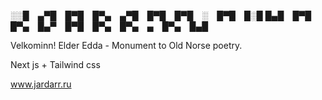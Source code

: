 
░░█ ▄▀█ █▀█ █▀▄ ▄▀█ █▀█ █▀█ ░ █▀█ █░█
█▄█ █▀█ █▀▄ █▄▀ █▀█ █▀▄ █▀▄ ▄ █▀▄ █▄█

Velkominn! Elder Edda - Monument to Old Norse poetry.

Next js + Tailwind css

www.jardarr.ru
